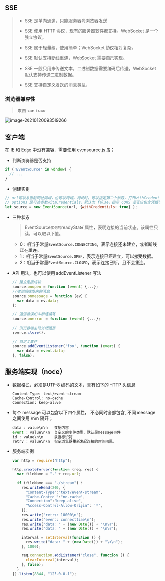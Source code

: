 ## SSE

> - SSE 是单向通道，只能服务器向浏览器发送
>
> - SSE 使用 HTTP 协议，现有的服务器软件都支持。WebSocket 是一个独立协议。
> - SSE 属于轻量级，使用简单；WebSocket 协议相对复杂。
> - SSE 默认支持断线重连，WebSocket 需要自己实现。
> - SSE 一般只用来传送文本，二进制数据需要编码后传送，WebSocket 默认支持传送二进制数据。
> - SSE 支持自定义发送的消息类型。

### 浏览器兼容性

> 来自 can i use

![image-20210120093519266](C:\Users\admin\AppData\Roaming\Typora\typora-user-images\image-20210120093519266.png)



## 客户端

在 IE 和 Edge 中没有兼容，需要使用 evensource.js 库；

- 判断浏览器是否支持

```javascript
if ('EventSource' in window) {
  // ...
}
```

- 创建实例

```javascript
// url可以与当前网址同域，也可以跨域。跨域时，可以指定第二个参数，打开withCredentials属性，表示是否一起发送 Cookie
// options 是可选参数withCredentials，默认为 false，指示 CORS 是否应包含凭据( credentials )。
let source = new EventSource(url, {withCredentials: true} );
```

- 三种状态

  > EventSource`实例的`readyState`属性，表明连接的当前状态。该属性只读，可以取以下值。

  - 0：相当于常量`EventSource.CONNECTING`，表示连接还未建立，或者断线正在重连。
  - 1：相当于常量`EventSource.OPEN`，表示连接已经建立，可以接受数据。
  - 2：相当于常量`EventSource.CLOSED`，表示连接已断，且不会重连。

- API 用法，也可以使用  addEventListener 写法

  ```javascript
  // 建立连接成功
  source.onopen = function (event) {...};
  //收到后端发来的消息
  source.onmessage = function (ev) {
    var data = ev.data;
  };
                                    
  // 通信错误如中断连接等
  source.onerror = function (event) {...};
                                     
  // 浏览器端主动关闭连接
  source.close();
                                     
  // 自定义事件
  source.addEventListener('foo', function (event) {
    var data = event.data;
  }, false);
  ```

  

## 服务端实现（node）

- 数据格式，必须是UTF-8 编码的文本，具有如下的 HTTP 头信息

  ```
  Content-Type: text/event-stream
  Cache-Control: no-cache
  Connection: keep-alive
  ```

- 每个 message 可以包含以下四个属性， 不必同时全部包含, 不同 message 之间使用 \n\n 隔开；

  ```javascript
  data : value\n\n   数据内容
  event : value\n\n  自定义的事件类型，默认是message事件
  id : value\n\n     数据标识符
  retry : value\n\n  指定浏览器重新发起连接的时间间隔。
  ```

- 服务端实例

  ```javascript
  var http = require("http");
  
  http.createServer(function (req, res) {
    var fileName = "." + req.url;
  
    if (fileName === "./stream") {
      res.writeHead(200, {
        "Content-Type":"text/event-stream",
        "Cache-Control":"no-cache",
        "Connection":"keep-alive",
        "Access-Control-Allow-Origin": '*',
      });
      res.write("retry: 10000\n");
      res.write("event: connecttime\n");
      res.write("data: " + (new Date()) + "\n\n");
      res.write("data: " + (new Date()) + "\n\n");
  
      interval = setInterval(function () {
        res.write("data: " + (new Date()) + "\n\n");
      }, 1000);
  
      req.connection.addListener("close", function () {
        clearInterval(interval);
      }, false);
    }
  }).listen(8844, "127.0.0.1");
  ```

  


